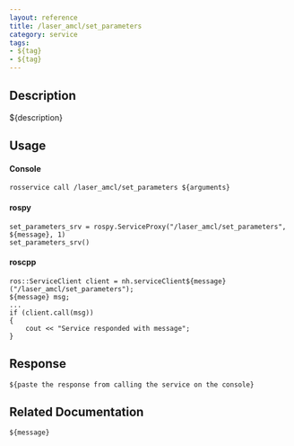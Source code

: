 ```yaml
---
layout: reference
title: /laser_amcl/set_parameters
category: service
tags: 
- ${tag} 
- ${tag}
---
```


## Description
${description}

## Usage
#### Console
```
rosservice call /laser_amcl/set_parameters ${arguments}
```

#### rospy
```
set_parameters_srv = rospy.ServiceProxy("/laser_amcl/set_parameters", ${message}, 1)
set_parameters_srv()
```

#### roscpp
```
ros::ServiceClient client = nh.serviceClient${message}("/laser_amcl/set_parameters");
${message} msg;
...
if (client.call(msg))
{
    cout << "Service responded with message";
}
```

## Response
```
${paste the response from calling the service on the console}
```

## Related Documentation
``${message}``  